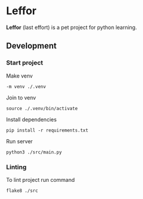 # Leffor

**Leffor** (last effort) is a pet project for python learning.

## Development

### Start project

Make venv
```
-m venv ./.venv
```

Join to venv
```
source ./.venv/bin/activate
```

Install dependencies
```
pip install -r requirements.txt
```

Run server
```
python3 ./src/main.py
```

### Linting

To lint project run command
```
flake8 ./src
```
